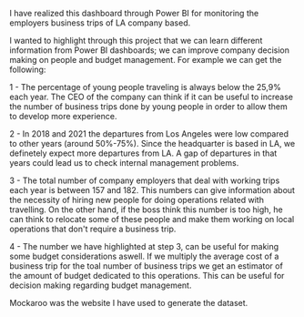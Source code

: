 I have realized this dashboard through Power BI for monitoring the employers business trips of LA company based.

I wanted to highlight through this project that we can learn different information from Power BI dashboards; we can improve company decision making on people and budget management. For example we can get the following:

1 - The percentage of young people traveling is always below the 25,9% each year. The CEO of the company can think if it can be useful to increase the number of business trips done by young people in order to allow them to develop more experience.

2 - In 2018 and 2021 the departures from Los Angeles were low compared to other years (around 50%-75%). Since the headquarter is based in LA, we definetely expect more departures from LA. A gap of departures in that years could lead us to check internal management problems.

3 - The total number of company employers that deal with working trips each year is between 157 and 182. This numbers can give information about the necessity of hiring new people for doing operations related with travelling. On the other hand, if the boss think this number is too high, he can think to relocate some of these people and make them working on local operations that don't require a business trip.  

4 - The number we have highlighted at step 3, can be useful for making some budget considerations aswell. If we multiply the average cost of a business trip for the toal number of business trips we get an estimator of the amount of budget dedicated to this operations. This can be useful for decision making regarding budget management.

Mockaroo was the website I have used to generate the dataset.
